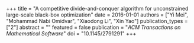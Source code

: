 +++
title = "A competitive divide-and-conquer algorithm for unconstrained large-scale black-box optimization"
date = 2016-01-01
authors = ["Yi Mei", "Mohammad Nabi Omidvar", "Xiaodong Li", "Xin Yao"]
publication_types = ["2"]
abstract = ""
featured = false
publication = "*ACM Transactions on Mathematical Software*"
doi = "10.1145/2791291"
+++

